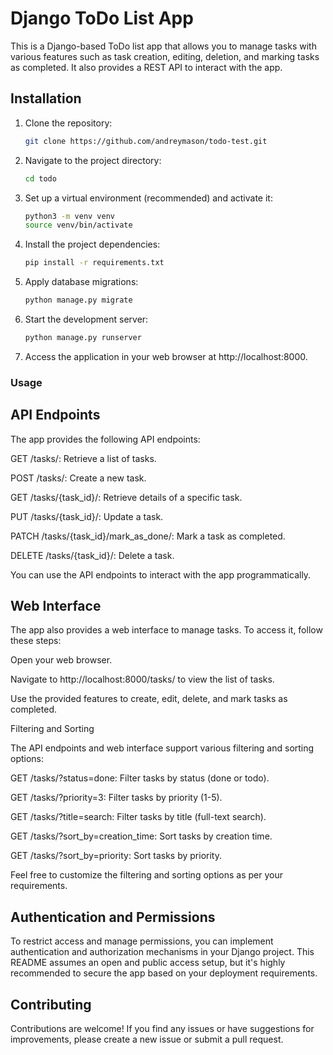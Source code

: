 # Django ToDo List App

This is a Django-based ToDo list app that allows you to manage tasks with various features such as task creation, editing, deletion, and marking tasks as completed. It also provides a REST API to interact with the app.

## Installation

1. Clone the repository:

   ```bash
   git clone https://github.com/andreymason/todo-test.git

2. Navigate to the project directory:
   ```bash
   cd todo

3. Set up a virtual environment (recommended) and activate it:
   ```bash
   python3 -m venv venv
   source venv/bin/activate

4. Install the project dependencies:
   ```bash
   pip install -r requirements.txt
5. Apply database migrations:
   ```bash
   python manage.py migrate
6. Start the development server:
   ```bash
   python manage.py runserver
7. Access the application in your web browser at http://localhost:8000.

### Usage
## API Endpoints
The app provides the following API endpoints:

GET /tasks/: Retrieve a list of tasks.

POST /tasks/: Create a new task.

GET /tasks/{task_id}/: Retrieve details of a specific task.

PUT /tasks/{task_id}/: Update a task.

PATCH /tasks/{task_id}/mark_as_done/: Mark a task as completed.

DELETE /tasks/{task_id}/: Delete a task.

You can use the API endpoints to interact with the app programmatically.

## Web Interface
The app also provides a web interface to manage tasks. To access it, follow these steps:

Open your web browser.

Navigate to http://localhost:8000/tasks/ to view the list of tasks.

Use the provided features to create, edit, delete, and mark tasks as completed.

Filtering and Sorting

The API endpoints and web interface support various filtering and sorting options:

GET /tasks/?status=done: Filter tasks by status (done or todo).

GET /tasks/?priority=3: Filter tasks by priority (1-5).

GET /tasks/?title=search: Filter tasks by title (full-text search).

GET /tasks/?sort_by=creation_time: Sort tasks by creation time.

GET /tasks/?sort_by=priority: Sort tasks by priority.

Feel free to customize the filtering and sorting options as per your requirements.

## Authentication and Permissions
To restrict access and manage permissions, you can implement authentication and authorization mechanisms in your Django project. This README assumes an open and public access setup, but it's highly recommended to secure the app based on your deployment requirements.

## Contributing
Contributions are welcome! If you find any issues or have suggestions for improvements, please create a new issue or submit a pull request.



